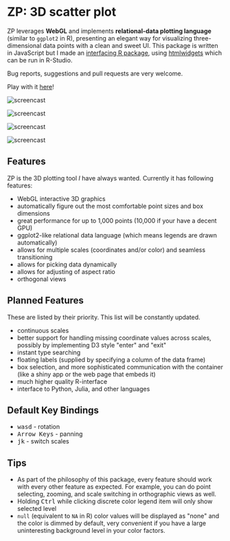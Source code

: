ZP: 3D scatter plot
===================

ZP leverages **WebGL** and implements **relational-data plotting language**
(similar to `ggplot2` in R), presenting an elegant way for visualizing
three-dimensional data points with a clean and sweet UI. This package is
written in JavaScript but I made an [interfacing R package](https://github.com/w9/zp-r),
using [htmlwidgets](http://www.htmlwidgets.org/) which can be run in R-Studio.

Bug reports, suggestions and pull requests are very welcome.

Play with it [here](http://60g.org/zp)!

![screencast](https://i.giphy.com/3owyp8ulB7T3V8REGY.gif)

![screencast](https://media.giphy.com/media/l41YbnQ2qRrBesVag/giphy.gif)

![screencast](https://media.giphy.com/media/l41YbnQ2qRrBesVag/giphy.gif)

![screencast](http://i.giphy.com/l0HlQzGwGqYKXQxOg.gif)

Features
--------

ZP is the 3D plotting tool *I* have always wanted. Currently it has following features:

* WebGL interactive 3D graphics
* automatically figure out the most comfortable point sizes and box dimensions
* great performance for up to 1,000 points (10,000 if your have a decent GPU)
* ggplot2-like relational data language (which means legends are drawn automatically)
* allows for multiple scales (coordinates and/or color) and seamless transitioning
* allows for picking data dynamically
* allows for adjusting of aspect ratio
* orthogonal views

Planned Features
----------------

These are listed by their priority. This list will be constantly updated.

* continuous scales
* better support for handling missing coordinate values across scales, possibly by implementing D3 style "enter" and "exit"
* instant type searching
* floating labels (supplied by specifying a column of the data frame)
* box selection, and more sophisticated communication with the container (like a shiny app or the web page that embeds it)
* much higher quality R-interface
* interface to Python, Julia, and other languages

Default Key Bindings
--------------------

* <kbd>w</kbd><kbd>a</kbd><kbd>s</kbd><kbd>d</kbd> - rotation
* <kbd>Arrow Keys</kbd> - panning
* <kbd>j</kbd><kbd>k</kbd> - switch scales

Tips
----

* As part of the philosophy of this package, every feature should work with every
  other feature as expected. For example, you can do point selecting, zooming,
  and scale switching in orthographic views as well.
* Holding <kbd>Ctrl</kbd> while clicking discrete color legend item will only
  show selected level
* `null` (equivalent to `NA` in R) color values will be displayed as "none" and
  the color is dimmed by default, very convenient if you have a large
  uninteresting background level in your color factors.
